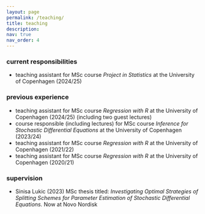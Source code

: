 ```yaml
---
layout: page
permalink: /teaching/
title: teaching
description: 
nav: true
nav_order: 4
---
```


<!-- Content -->
<div class="container mt-5">
<h3 id="current-responsibilities">current responsibilities</h3>
<ul>
  <li>teaching assistant for MSc course <em>Project in Statistics</em> at the University of Copenhagen (2024/25)</li>
</ul>

<h3 id="previous-experience">previous experience</h3>
<ul>
  <li>teaching assistant for MSc course <em>Regression with R</em> at the University of Copenhagen (2024/25) (including two guest lectures)</li>
  <li>course responsible (including lectures) for MSc course <em>Inference for Stochastic Differential Equations</em> at the University of Copenhagen (2023/24)</li>
  <li>teaching assistant for MSc course <em>Regression with R</em> at the University of Copenhagen (2021/22)</li>
  <li>teaching assistant for MSc course <em>Regression with R</em> at the University of Copenhagen (2020/21)</li>
</ul>

<h3 id="supervision">supervision</h3>
<ul>
  <li>Sinisa Lukic (2023) MSc thesis titled: <em>Investigating Optimal Strategies of Splitting Schemes for Parameter Estimation of Stochastic Differential Equations.</em> Now at Novo Nordisk</li>
</ul>

</div>
